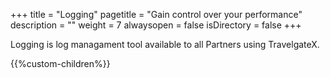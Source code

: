 +++
title = "Logging"
pagetitle = "Gain control over your performance"
description = ""
weight = 7
alwaysopen = false
isDirectory = false
+++

Logging is log managament tool available to all Partners using TravelgateX.




{{%custom-children%}}
